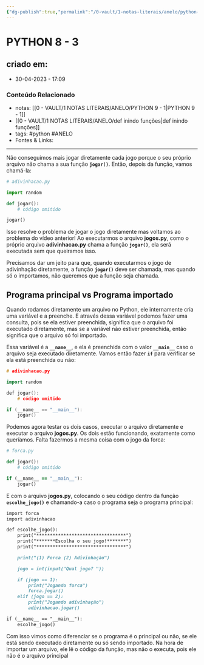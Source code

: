 ```yaml
---
{"dg-publish":true,"permalink":"/0-vault/1-notas-literais/anelo/python-8-3/","tags":["python","ANELO"],"dgHomeLink":true,"dgShowLocalGraph":true,"dgShowFileTree":true,"dgEnableSearch":true}
---
```


# PYTHON 8 - 3

## criado em: 
-  30-04-2023 - 17:09

### Conteúdo Relacionado
- notas: [[0 - VAULT/1 NOTAS LITERAIS/ANELO/PYTHON 9 - 1\|PYTHON 9 - 1]]
- [[0 - VAULT/1 NOTAS LITERAIS/ANELO/def inindo funções\|def inindo funções]]
- tags: #python #ANELO 
- Fontes & Links: 

---

Não conseguimos mais jogar diretamente cada jogo porque o seu próprio arquivo não chama a sua função **`jogar()`**. Então, depois da função, vamos chamá-la:

```python
# adivinhacao.py

import random

def jogar():
    # código omitido

jogar()
```

Isso resolve o problema de jogar o jogo diretamente mas voltamos ao problema do vídeo anterior! Ao executarmos o arquivo **jogos.py**, como o próprio arquivo **adivinhacao.py** chama a função **`jogar()`**, ela será executada sem que queiramos isso.

Precisamos dar um jeito para que, quando executarmos o jogo de adivinhação diretamente, a função **`jogar()`** deve ser chamada, mas quando só o importamos, não queremos que a função seja chamada.

## Programa principal vs Programa importado

Quando rodamos diretamente um arquivo no Python, ele internamente cria uma variável e a preenche. E através dessa variável podemos fazer uma consulta, pois se ela estiver preenchida, significa que o arquivo foi executado diretamente, mas se a variável não estiver preenchida, então significa que o arquivo só foi importado.

Essa variável é a **`__name__`**, e ela é preenchida com o valor **`__main__`** caso o arquivo seja executado diretamente. Vamos então fazer **`if`** para verificar se ela está preenchida ou não:

```cpp
# adivinhacao.py

import random

def jogar():
    # código omitido

if (__name__ == "__main__"):
    jogar()
```

Podemos agora testar os dois casos, executar o arquivo diretamente e executar o arquivo **jogos.py**. Os dois estão funcionando, exatamente como queríamos. Falta fazermos a mesma coisa com o jogo da forca:

```ruby
# forca.py

def jogar():
    # código omitido

if (__name__ == "__main__"):
    jogar()
```

E com o arquivo **jogos.py**, colocando o seu código dentro da função **`escolhe_jogo()`** e chamando-a caso o programa seja o programa principal:

```markdown
import forca
import adivinhacao

def escolhe_jogo():
    print("*********************************")
    print("*******Escolha o seu jogo!*******")
    print("*********************************")

    print("(1) Forca (2) Adivinhação")

    jogo = int(input("Qual jogo? "))

    if (jogo == 1):
        print("Jogando forca")
        forca.jogar()
    elif (jogo == 2):
        print("Jogando adivinhação")
        adivinhacao.jogar()

if (__name__ == "__main__"):
    escolhe_jogo()
```

Com isso vimos como diferenciar se o programa é o principal ou não, se ele está sendo executado diretamente ou só sendo importado. Na hora de importar um arquivo, ele lê o código da função, mas não o executa, pois ele não é o arquivo principal